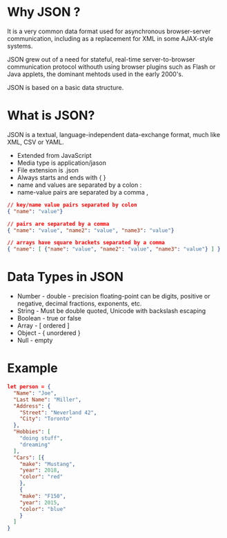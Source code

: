# Why JSON ?

It is a very common data format used for asynchronous browser-server communication, including as a replacement for XML in some AJAX-style systems.

JSON grew out of a need for stateful, real-time server-to-browser communication protocol withouth using browser plugins such as Flash or Java applets, the dominant mehtods used in the early 2000's.

JSON is based on a basic data structure.

# What is JSON?

JSON is a textual, language-independent data-exchange format, much like XML, CSV or YAML.

- Extended from JavaScript
- Media type is application/jason
- File extension is .json
- Always starts and ends with { }
- name and values are separated by a colon :
- name-value pairs are separated by a comma ,

```json
// key/name value pairs separated by colon
{ "name": "value"}

// pairs are separated by a comma
{ "name": "value", "name2": "value", "name3": "value"}

// arrays have square brackets separated by a comma
{ "name": [ {"name": "value", "name2": "value", "name3": "value"} ] }

```

# Data Types in JSON

- Number - double - precision floating-point can be digits, positive or negative, decimal fractions, exponents, etc.
- String - Must be double quoted, Unicode with backslash escaping
- Boolean - true or false
- Array - [ ordered ]
- Object - { unordered }
- Null - empty

# Example

```json
let person = {
  "Name": "Joe",
  "Last Name": "Miller",
  "Address": {
    "Street": "Neverland 42",
    "City": "Toronto"
  },
  "Hobbies": [
    "doing stuff",
    "dreaming"
  ],
  "Cars": [{
    "make": "Mustang",
    "year": 2018,
    "color": "red"
    },
    {
    "make": "F150",
    "year": 2015,
    "color": "blue"
    }
  ]
}

```
